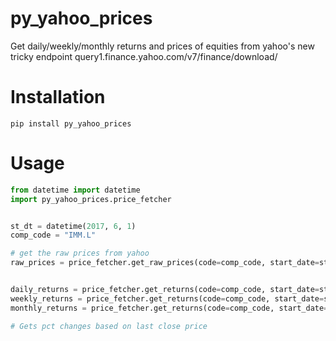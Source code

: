 # py_yahoo_prices

Get daily/weekly/monthly returns and prices of equities from yahoo's new tricky endpoint query1.finance.yahoo.com/v7/finance/download/

# Installation
```
pip install py_yahoo_prices
 ```

# Usage
 
 ```Python
from datetime import datetime
import py_yahoo_prices.price_fetcher


st_dt = datetime(2017, 6, 1)
comp_code = "IMM.L"

# get the raw prices from yahoo
raw_prices = price_fetcher.get_raw_prices(code=comp_code, start_date=st_dt)


daily_returns = price_fetcher.get_returns(code=comp_code, start_date=st_dt, interval='1d')
weekly_returns = price_fetcher.get_returns(code=comp_code, start_date=st_dt, interval='1wk')
monthly_returns = price_fetcher.get_returns(code=comp_code, start_date=st_dt, interval='1mo')

# Gets pct changes based on last close price
 ```
 
